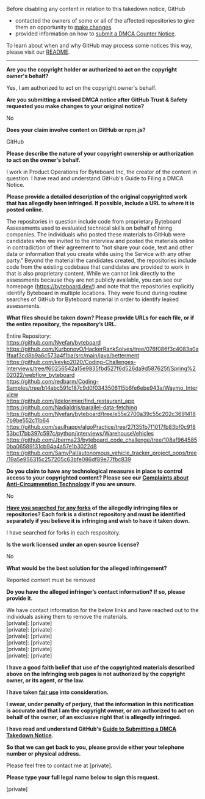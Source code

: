 Before disabling any content in relation to this takedown notice, GitHub
- contacted the owners of some or all of the affected repositories to give them an opportunity to [make changes](https://docs.github.com/en/github/site-policy/dmca-takedown-policy#a-how-does-this-actually-work).
- provided information on how to [submit a DMCA Counter Notice](https://docs.github.com/en/articles/guide-to-submitting-a-dmca-counter-notice).

To learn about when and why GitHub may process some notices this way, please visit our [README](https://github.com/github/dmca/blob/master/README.md#anatomy-of-a-takedown-notice).

---

**Are you the copyright holder or authorized to act on the copyright owner's behalf?**

Yes, I am authorized to act on the copyright owner's behalf.

**Are you submitting a revised DMCA notice after GitHub Trust & Safety requested you make changes to your original notice?**

No

**Does your claim involve content on GitHub or npm.js?**

GitHub

**Please describe the nature of your copyright ownership or authorization to act on the owner's behalf.**

I work in Product Operations for Byteboard Inc, the creator of the content in question. I have read and understand GitHub's Guide to Filing a DMCA Notice.

**Please provide a detailed description of the original copyrighted work that has allegedly been infringed. If possible, include a URL to where it is posted online.**

The repositories in question include code from proprietary Byteboard Assessments used to evaluated technical skills on behalf of hiring companies. The individuals who posted these materials to GitHub were candidates who we invited to the interview and posted the materials online in contradiction of their agreement to "not share your code, text and other data or information that you create while using the Service with any other party." Beyond the material the candidates created, the repositories include code from the existing codebase that candidates are provided to work in that is also proprietary content. While we cannot link directly to the assessments because they are not publicly available, you can see our homepage (https://byteboard.dev/) and note that the repositories explicitly identify Byteboard in multiple locations. They were found during routine searches of GitHub for Byteboard material in order to identify leaked assessments.

**What files should be taken down? Please provide URLs for each file, or if the entire repository, the repository’s URL.**
 
Entire Repository:  
https://github.com/Nyefan/byteboard  
https://github.com/KurbonovO/HackerRankSolves/tree/076f086f3c4083a0a1faaf3cd8b9a6c573a4f1ba/src/main/java/betterment  
https://github.com/kevko2020/Coding-Challenges-Interviews/tree/f60256542a15e9835fbd527f6d526da9d587625f/Spring%202022/webflow_byteboard  
https://github.com/redbarm/Coding-Samples/tree/b14abc591c187c9d0f0343506115b6fe6ebe943a/Waymo_Interview  
https://github.com/jldelorimier/find_restaurant_app  
https://github.com/NadiaIdris/parallel-data-fetching  
https://github.com/Nyefan/byteboard/tree/e55e2700a39c55c202c36914187b9be552c11b64  
https://github.com/saulhappy/algoPractice/tree/27f351b7f1017fb83bf0c91853bc17bb397c597c/python/interviews/WarehouseVehicles  
https://github.com/Jberma23/byteboard_code_challenge/tree/108af9645850ba06589131cb94a4a57e1b3022d8  
https://github.com/SamyPal/autonomous_vehicle_tracker_project_oops/tree/19a5e956315c257205c63bfe086df89e77fbc839

**Do you claim to have any technological measures in place to control access to your copyrighted content? Please see our <a href="https://docs.github.com/articles/guide-to-submitting-a-dmca-takedown-notice#complaints-about-anti-circumvention-technology">Complaints about Anti-Circumvention Technology</a> if you are unsure.**

No

**<a href="https://docs.github.com/articles/dmca-takedown-policy#b-what-about-forks-or-whats-a-fork">Have you searched for any forks</a> of the allegedly infringing files or repositories? Each fork is a distinct repository and must be identified separately if you believe it is infringing and wish to have it taken down.**

I have searched for forks in each respository.

**Is the work licensed under an open source license?**

No

**What would be the best solution for the alleged infringement?**

Reported content must be removed

**Do you have the alleged infringer’s contact information? If so, please provide it.**

We have contact information for the below links and have reached out to the individuals asking them to remove the materials.  
[private]: [private]  
[private]: [private]  
[private]: [private]  
[private]: [private]  
[private]: [private]  
[private]: [private]

**I have a good faith belief that use of the copyrighted materials described above on the infringing web pages is not authorized by the copyright owner, or its agent, or the law.**

**I have taken <a href="https://www.lumendatabase.org/topics/22">fair use</a> into consideration.**

**I swear, under penalty of perjury, that the information in this notification is accurate and that I am the copyright owner, or am authorized to act on behalf of the owner, of an exclusive right that is allegedly infringed.**

**I have read and understand GitHub's <a href="https://docs.github.com/articles/guide-to-submitting-a-dmca-takedown-notice/">Guide to Submitting a DMCA Takedown Notice</a>.**

**So that we can get back to you, please provide either your telephone number or physical address.**

Please feel free to contact me at [private].

**Please type your full legal name below to sign this request.**

[private]
